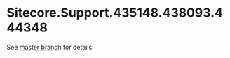 # Sitecore.Support.435148.438093.444348

See [master branch](https://github.com/sitecoresupport/Sitecore.Support.435148.438093.444348) for details.
